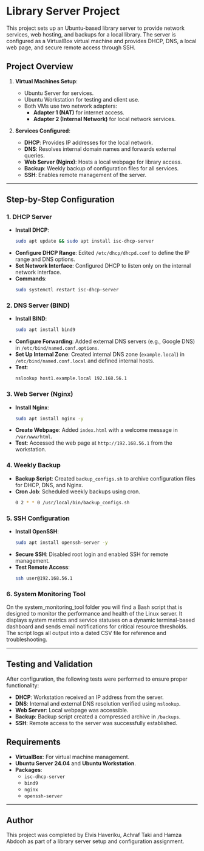 
# Library Server Project

This project sets up an Ubuntu-based library server to provide network services, web hosting, and backups for a local library. The server is configured as a VirtualBox virtual machine and provides DHCP, DNS, a local web page, and secure remote access through SSH.

## Project Overview

1. **Virtual Machines Setup**:
   - Ubuntu Server for services.
   - Ubuntu Workstation for testing and client use.
   - Both VMs use two network adapters:
     - **Adapter 1 (NAT)** for internet access.
     - **Adapter 2 (Internal Network)** for local network services.

2. **Services Configured**:
   - **DHCP**: Provides IP addresses for the local network.
   - **DNS**: Resolves internal domain names and forwards external queries.
   - **Web Server (Nginx)**: Hosts a local webpage for library access.
   - **Backup**: Weekly backup of configuration files for all services.
   - **SSH**: Enables remote management of the server.

---

## Step-by-Step Configuration

### 1. DHCP Server
- **Install DHCP**:
  ```bash
  sudo apt update && sudo apt install isc-dhcp-server
  ```
- **Configure DHCP Range**: Edited `/etc/dhcp/dhcpd.conf` to define the IP range and DNS options.
- **Set Network Interface**: Configured DHCP to listen only on the internal network interface.
- **Commands**:
  ```bash
  sudo systemctl restart isc-dhcp-server
  ```

### 2. DNS Server (BIND)
- **Install BIND**:
  ```bash
  sudo apt install bind9
  ```
- **Configure Forwarding**: Added external DNS servers (e.g., Google DNS) in `/etc/bind/named.conf.options`.
- **Set Up Internal Zone**: Created internal DNS zone (`example.local`) in `/etc/bind/named.conf.local` and defined internal hosts.
- **Test**:
  ```bash
  nslookup host1.example.local 192.168.56.1
  ```

### 3. Web Server (Nginx)
- **Install Nginx**:
  ```bash
  sudo apt install nginx -y
  ```
- **Create Webpage**: Added `index.html` with a welcome message in `/var/www/html`.
- **Test**: Accessed the web page at `http://192.168.56.1` from the workstation.

### 4. Weekly Backup
- **Backup Script**: Created `backup_configs.sh` to archive configuration files for DHCP, DNS, and Nginx.
- **Cron Job**: Scheduled weekly backups using cron.
  ```bash
  0 2 * * 0 /usr/local/bin/backup_configs.sh
  ```

### 5. SSH Configuration
- **Install OpenSSH**:
  ```bash
  sudo apt install openssh-server -y
  ```
- **Secure SSH**: Disabled root login and enabled SSH for remote management.
- **Test Remote Access**:
  ```bash
  ssh user@192.168.56.1
  ```


### 6. System Monitoring Tool

On the system_monitoring_tool folder you will find a Bash script that is designed to monitor the performance and health of the Linux server.
It displays system metrics and service statuses on a dynamic terminal-based dashboard and sends email notifications for critical resource thresholds.
The script logs all output into a dated CSV file for reference and troubleshooting.

---

## Testing and Validation

After configuration, the following tests were performed to ensure proper functionality:
- **DHCP**: Workstation received an IP address from the server.
- **DNS**: Internal and external DNS resolution verified using `nslookup`.
- **Web Server**: Local webpage was accessible.
- **Backup**: Backup script created a compressed archive in `/backups`.
- **SSH**: Remote access to the server was successfully established.

## Requirements
- **VirtualBox**: For virtual machine management.
- **Ubuntu Server 24.04** and **Ubuntu Workstation**.
- **Packages**:
  - `isc-dhcp-server`
  - `bind9`
  - `nginx`
  - `openssh-server`

---

## Author
This project was completed by Elvis Haveriku, Achraf Taki and Hamza Abdooh as part of a library server setup and configuration assignment.


